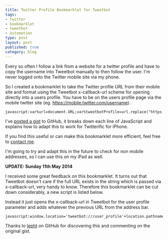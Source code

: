 ```yaml
--- 
title: Twitter Profile Bookmarklet for Tweetbot
tags: 
- twitter
- bookmarklet
- tweetbot
- automation
type: post
layout: post
published: true
category: blog
---
```


Every so often I follow a link from a website for a twitter profile and have to copy the username into Tweetbot manually to then follow the user. I'm never logged onto the Twitter mobile site via my phone.

So I created a bookmarklet to take the Twitter profile URL from their mobile site and format using the Tweetbot x-callback-url scheme for opening directly into a users profile. You have to be on the users profile page via the mobile twitter site (eg. https://mobile.twitter.com/username).

    javascript:var%url=document.URL;var%tweetbotProfile=url.replace("https://mobile.twitter.com/","tweetbot:///user_profile/");window.location=tweetbotProfile;

I've [posted a gist](https://gist.github.com/davebradford/9697962) to GitHub, it breaks down each line of JavaScript and explains how to adapt this to work for Twitterific for iPhone.

If you find this useful or can make this bookmarklet more efficient, feel free to [contact me](http://twitter.com/davebradford).

I'm going to try and adapt this in the future to check for non mobile addresses, so I can use this on my iPad as well.

**UPDATE: Sunday 11th May 2014**

I received some great feedback on this bookmarklet. It turns out that Tweetbot doesn't care if the full URL exists in the string which is passed via x-callback-url, very handy to know. Therefore this bookmarklet can be cut down considerably, a new script is listed below. 

Instead it just opens the x-callback-url in Tweetbot for the user profile parameter and adds whatever the previous URL from the address bar.

    javascript:window.location='tweetbot:///user_profile'+location.pathname

Thanks to [lepht](https://github.com/lepht) on GitHub for discovering this and commenting on the original gist.

